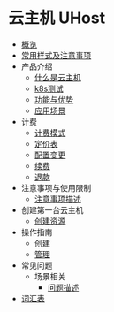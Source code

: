 # <div class="sidebar_title icon__uhost"> 云主机 UHost</div>   <!-- 本行用于添加产品icon、中文名称、英文名称 -->

* [概览](README.md)
* [常用样式及注意事项](rules&guideline.md)
* 产品介绍   <!-- 以下是参考的目录模版，旨在建议产品文档应该包含的内容模块。实际章节划分可根据实际内容进行调整 -->
   * [什么是云主机](/whatisuhost)
   * [k8s测试](/k8s-case)
   * [功能与优势](相对链接)
   * [应用场景](相对链接)
* 计费
   * [计费模式](相对链接)
   * [定价表](相对链接)
   * [配置变更](相对链接)
   * [续费](相对链接)
   * [退款](相对链接)
* 注意事项与使用限制
   * [注意事项描述](相对链接)
* 创建第一台云主机
   * [创建资源](相对链接)
* 操作指南
   * [创建](相对链接)
   * [管理](相对链接)
* 常见问题
   * 场景相关
      * [问题描述](相对链接)
* [词汇表](_glossary.md)
